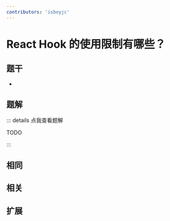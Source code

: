 ```yaml
---
contributors: 'isboyjc'
---
```


# React Hook 的使用限制有哪些？


## 题干

- 



## 题解

::: details 点我查看题解

  TODO

:::



## 相同


## 相关


## 扩展


